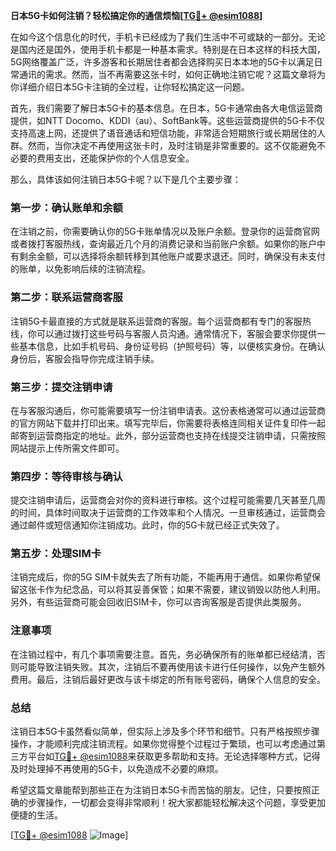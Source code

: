 **日本5G卡如何注销？轻松搞定你的通信烦恼[[TG💪+ @esim1088](https://t.me/s/esim1088)]**

在如今这个信息化的时代，手机卡已经成为了我们生活中不可或缺的一部分。无论是国内还是国外，使用手机卡都是一种基本需求。特别是在日本这样的科技大国，5G网络覆盖广泛，许多游客和长期居住者都会选择购买日本本地的5G卡以满足日常通讯的需求。然而，当不再需要这张卡时，如何正确地注销它呢？这篇文章将为你详细介绍日本5G卡注销的全过程，让你轻松搞定这一问题。

首先，我们需要了解日本5G卡的基本信息。在日本，5G卡通常由各大电信运营商提供，如NTT Docomo、KDDI（au）、SoftBank等。这些运营商提供的5G卡不仅支持高速上网，还提供了语音通话和短信功能，非常适合短期旅行或长期居住的人群。然而，当你决定不再使用这张卡时，及时注销是非常重要的。这不仅能避免不必要的费用支出，还能保护你的个人信息安全。

那么，具体该如何注销日本5G卡呢？以下是几个主要步骤：

### **第一步：确认账单和余额**
在注销之前，你需要确认你的5G卡账单情况以及账户余额。登录你的运营商官网或者拨打客服热线，查询最近几个月的消费记录和当前账户余额。如果你的账户中有剩余金额，可以选择将余额转移到其他账户或要求退还。同时，确保没有未支付的账单，以免影响后续的注销流程。

### **第二步：联系运营商客服**
注销5G卡最直接的方式就是联系运营商的客服。每个运营商都有专门的客服热线，你可以通过拨打这些号码与客服人员沟通。通常情况下，客服会要求你提供一些基本信息，比如手机号码、身份证号码（护照号码）等，以便核实身份。在确认身份后，客服会指导你完成注销手续。

### **第三步：提交注销申请**
在与客服沟通后，你可能需要填写一份注销申请表。这份表格通常可以通过运营商的官方网站下载并打印出来。填写完毕后，你需要将表格连同相关证件复印件一起邮寄到运营商指定的地址。此外，部分运营商也支持在线提交注销申请，只需按照网站提示上传所需文件即可。

### **第四步：等待审核与确认**
提交注销申请后，运营商会对你的资料进行审核。这个过程可能需要几天甚至几周的时间，具体时间取决于运营商的工作效率和个人情况。一旦审核通过，运营商会通过邮件或短信通知你注销成功。此时，你的5G卡就已经正式失效了。

### **第五步：处理SIM卡**
注销完成后，你的5G SIM卡就失去了所有功能，不能再用于通信。如果你希望保留这张卡作为纪念品，可以将其妥善保管；如果不需要，建议销毁以防他人利用。另外，有些运营商可能会回收旧SIM卡，你可以咨询客服是否提供此类服务。

### **注意事项**
在注销过程中，有几个事项需要注意。首先，务必确保所有的账单都已经结清，否则可能导致注销失败。其次，注销后不要再使用该卡进行任何操作，以免产生额外费用。最后，注销后最好更改与该卡绑定的所有账号密码，确保个人信息的安全。

### **总结**
注销日本5G卡虽然看似简单，但实际上涉及多个环节和细节。只有严格按照步骤操作，才能顺利完成注销流程。如果你觉得整个过程过于繁琐，也可以考虑通过第三方平台如[TG💪+ @esim1088](https://t.me/s/esim1088)来获取更多帮助和支持。无论选择哪种方式，记得及时处理掉不再使用的5G卡，以免造成不必要的麻烦。

希望这篇文章能帮到那些正在为注销日本5G卡而苦恼的朋友。记住，只要按照正确的步骤操作，一切都会变得非常顺利！祝大家都能轻松解决这个问题，享受更加便捷的生活。

[[TG💪+ @esim1088](https://t.me/s/esim1088) ![Image](https://i.postimg.cc/4NQfJmqS/Snipaste-2025-05-13-00-14-12.png)]